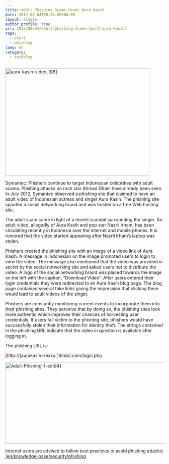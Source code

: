 ```yaml
---
title: Adult Phishing Scams Haunt Aura Kasih
date: 2012-08-04T08:36:00+00:00
layout: single
author_profile: true
url: 2012/08/04/adult-phishing-scams-haunt-aura-kasih/
tags:
  - alert
  - phishing
lang: en
category: 
  - techblog
---
```

[<img class="aligncenter size-full wp-image-6422" alt="aura-kasih-video-3[6]" src="/images/2012/08/aura-kasih-video-36.jpg" width="458" height="340" srcset="/images/sites/3/2012/08/aura-kasih-video-36.jpg 458w, /images/sites/3/2012/08/aura-kasih-video-36-300x222.jpg 300w" sizes="(max-width: 458px) 100vw, 458px" />](/images/2012/08/aura-kasih-video-36.jpg)

Symantec: Phishers continue to target Indonesian celebrities with adult scams. Phishing attacks on rock star Ahmad Dhani have already been seen. In July 2012, Symantec observed a phishing site that claimed to have an adult video of Indonesian actress and singer Aura Kasih. The phishing site spoofed a social networking brand and was hosted on a free Web hosting site.

The adult scam came in light of a recent scandal surrounding the singer. An adult video, allegedly of Aura Kasih and pop star Nazril Irham, has been circulating recently in Indonesia over the internet and mobile phones. It is rumored that the video started appearing after Nazril Irham’s laptop was stolen.

Phishers created the phishing site with an image of a video link of Aura Kasih. A message in Indonesian on the image prompted users to login to view the video. The message also mentioned that the video was provided in secret by the social networking site and asked users not to distribute the video. A logo of the social networking brand was placed towards the image on the left with the caption, “Download Video”. After users entered their  login credentials they were redirected to an Aura Kasih blog page. The blog page contained several fake links giving the impression that clicking them would lead to adult videos of the singer.

Phishers are constantly monitoring current events to incorporate them into their phishing sites. They perceive that by doing so, the phishing sites look more authentic which improves their chances of harvesting user credentials. If users fall victim to the phishing site, phishers would have successfully stolen their information for identity theft. The strings contained in the phishing URL indicate that the video in question is available after logging in.

The phishing URL is:

[http://]aurakasih-sexxx.[16mb].com/login.php

[<img class="aligncenter size-full wp-image-6423" alt="Adult-Phishing-1-edit[4]" src="/images/2012/08/Adult-Phishing-1-edit4.jpg" width="600" height="257" srcset="/images/sites/3/2012/08/Adult-Phishing-1-edit4.jpg 600w, /images/sites/3/2012/08/Adult-Phishing-1-edit4-300x128.jpg 300w" sizes="(max-width: 600px) 100vw, 600px" />](/images/2012/08/Adult-Phishing-1-edit4.jpg)

Internet users are advised to follow best practices to avoid phishing attacks: <a href="/en/knowledge-base/security/phishing" target="_blank">/en/knowledge-base/security/phishing</a>